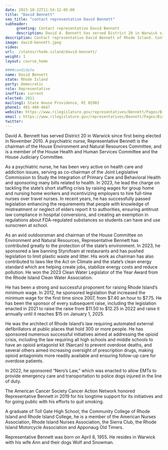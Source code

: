 ```yaml
---
date: 2023-10-22T11:54:12-05:00
title: "David Bennett"
seo_title: "contact representative David Bennett"
subheader:
     greeting: Contact representative David Bennett
     description: David A. Bennett has served District 20 in Warwick since first being elected in November 2010. A psychiatric nurse, Representative Bennett is the chairman of the House Environment and Natural Resources Committee, and is a member of the House Health and Human Services Committee and the House Judiciary Committee.
description: Contact representative David Bennett of Rhode Island. Contact information for David Bennett includes email address, phone number, and mailing address.
image: david-bennett.jpeg
video:
url:  /states/rhode-island/david-bennett/
weight: 1
layout: course_home

####candidate
name: David Bennett
state: Rhode Island
party: Democratic
role: Representative
inoffice: current
elected: 2011
mailing1: State House Providence, RI 02903
phone1: 401-480-4647
website: https://www.rilegislature.gov/representatives/Bennett/Pages/Biography.aspx/
email : https://www.rilegislature.gov/representatives/Bennett/Pages/Biography.aspx/
twitter:
---
```


David A. Bennett has served District 20 in Warwick since first being elected in November 2010. A psychiatric nurse, Representative Bennett is the chairman of the House Environment and Natural Resources Committee, and is a member of the House Health and Human Services Committee and the House Judiciary Committee.

As a psychiatric nurse, he has been very active on health care and addiction issues, serving as co-chairman of the Joint Legislative Commission to Study the Integration of Primary Care and Behavioral Health and sponsoring many bills related to health. In 2023, he lead the charge on tackling the state’s short staffing crisis by raising wages for group home and nursing home workers and incentivizing employers to hire full-time nurses over travel nurses. In recent years, he has successfully passed legislation enhancing the requirements that people with knowledge of mistreatment or neglect of elders report it to authorities, ensuring antitrust law compliance in hospital conversions, and creating an exemption in regulations about FDA-regulated substances so students can have and use sunscreen at school.

As an avid outdoorsman and chairman of the House Committee on Environment and Natural Resources, Representative Bennett has contributed greatly to the protection of the state’s environment. In 2023, he sponsored a law banning Styrofoam at restaurants and has pushed legislation to limit plastic waste and litter. His work as chairman has also contributed to laws like the Act on Climate and the state’s clean energy standard which are helping create jobs, stabilize energy costs and reduce pollution. He won the 2023 Clean Water Legislator of the Year Award from the Rhode Island Clean Water Association.

He has been a strong and successful proponent for raising Rhode Island’s minimum wage. In 2012, he sponsored legislation that increased the minimum wage for the first time since 2007, from $7.40 an hour to $7.75. He has been the sponsor of every subsequent raise, including the legislation enacted in 2021 to raise the raise from $11.50 to $12.25 in 2022 and raise it annually until it reaches $15 on January 1, 2025.

He was the architect of Rhode Island’s law requiring automated external defibrillators at public places that hold 300 or more people. He has sponsored numerous successful initiatives aimed at addressing the opioid crisis, including the law requiring all high schools and middle schools to have an opioid antagonist kit (Narcan) to prevent overdose deaths, and several others aimed increasing oversight of prescription drugs, making opioid antagonists more readily available and ensuring follow-up care for overdose patients.

In 2022, he sponsored “Nero’s Law,” which was enacted to allow EMTs to provide emergency care and transportation to police dogs injured in the line of duty.

The American Cancer Society Cancer Action Network honored Representative Bennett in 2019 for his longtime support for its initiatives and for going public with his efforts to quit smoking.

A graduate of Toll Gate High School, the Community College of Rhode Island and Rhode Island College, he is a member of the American Nurses Association, Rhode Island Nurses Association, the Sierra Club, the Rhode Island Motorcycle Association and Apponaug Old Timers.

Representative Bennett was born on April 8, 1955. He resides in Warwick with his wife Ann and their dogs Wolf and Snowman.​
